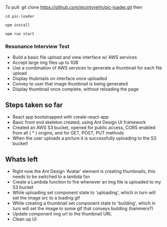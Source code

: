 To pull: git clone https://github.com/mcintyrehh/pic-loader.git
then 

`cd pic-loader`

`npm install`

`npm run start`

### Resonance Interview Test ###

* Build a basic file upload and view interface w/ AWS services
* Accept large img files up to 1GB 
* Use a combination of AWS services to generate a thumbnail for each file upload
* Display thubmails on interface once uploaded
* Convey to user that image thumbnail is being generated
* Display thumbnail once complete, without reloading the page


## Steps taken so far ##

* React app bootstrapped with create-react-app
* Basic front end skeleton created, using Ant Design UI framework 
* Created an AWS S3 bucket, opened for public access, CORS enabled from all ( * ) origins, and for GET, POST, PUT methods
* When the user uploads a picture it is successfully uploading to the S3 bucket!


## Whats left ##

* Right now the Ant Design 'Avatar' element is creating thumbnails, this needs to be switched to a lambda fxn
* Create a Lambda function to fire whenever an img file is uploaded to my S3 bucket
* While uploading set component state to 'uploading', which in turn will set the image src to a loading gif
* While creating a thumbnail set component state to 'building', which in turn will set the image to some gif that conveys building (hammers?)
* Update component img url to the thumbnail URL
* Clean up UI
